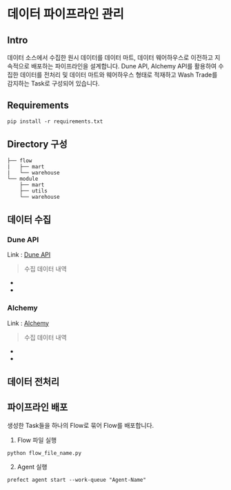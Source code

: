 # 데이터 파이프라인 관리
## Intro 
데이터 소스에서 수집한 원시 데이터를 데이터 마트, 데이터 웨어하우스로 이전하고 지속적으로 배포하는 파이프라인을 설계합니다.
Dune API, Alchemy API를 활용하여 수집한 데이터를 전처리 및 데이터 마트와 웨어하우스 형태로 적재하고 Wash Trade를 감지하는 Task로 구성되어 있습니다.

## Requirements
```
pip install -r requirements.txt
```
## Directory 구성
```
├── flow
|   ├── mart
|   └── warehouse
└── module
    ├── mart
    ├── utils
    └── warehouse
```

## 데이터 수집
### Dune API
Link : [Dune API](https://dune.com/api)

> 수집 데이터 내역
  -
  - 

### Alchemy
Link : [Alchemy](https://www.alchemy.com/)

> 수집 데이터 내역
  -
  - 

## 데이터 전처리

## 파이프라인 배포
생성한 Task들을 하나의 Flow로 묶어 Flow를 배포합니다.

1. Flow 파일 실행
```
python flow_file_name.py
```
2. Agent 실행
```
prefect agent start --work-queue "Agent-Name"
```

